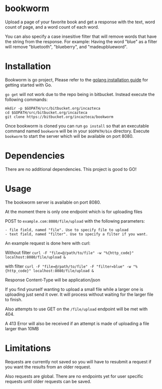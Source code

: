 # bookworm

Upload a page of your favorite book and get a response with the text, word
count of page, and a word count of each word.

You can also specify a case insesitive filter that will remove words that have
the string from the response. For example: Having the word "blue" as a filter
will remove "bluetooth", "blueberry", and "madeupblueword".

# Installation
Bookworm is go project, Please refer to the [golang installation guide](https://golang.org/doc/install)
for getting started with Go.

`go get` will not work due to the repo being in bitbucket. Instead execute the
following commands:

```
mkdir -p $GOPATH/src/bitbucket.org/incazteca
cd $GOPATH/src/bitbucket.org/incazteca
git clone https://bitbucket.org/incazteca/bookworm
```

Once bookworm is cloned you can run `go install` so that an executable command
named `bookworm` will be in your `$GOPATH/bin` directory. Execute `bookworm` to
start the server which will be available on port 8080.

# Dependencies

There are no additional dependencies. This project is good to GO!

# Usage

The bookworm server is available on port 8080.

At the moment there is only one endpoint which is for uploading files

POST to `example.com:8080/file/upload` with the following parameters:

    - file field, named "file". Use to specify file to upload
    - text field, named "filter". Use to specify a filter if you want.

An example request is done here with curl:

Without filter
`curl -F "file=@/path/to/file" -w "%{http_code}" localhost:8080/file/upload &`

with filter
`curl -F "file=@/path/to/file" -F "filter=blue" -w "%{http_code}" localhost:8080/file/upload &`

Response Content-Type will be application/json

If you find yourself wanting to upload a small file while a larger one is uploading
just send it over. It will process without waiting for the larger file to finish.

Also attempts to use GET on the `/file/upload` endpoint will be met with 404.

A 413 Error will also be received if an attempt is made of uploading a file larger
than 10MB

# Limitations

Requests are currently not saved so you will have to resubmit a request if you want
the results from an older request.

Also requests are global. There are no endpoints yet for user specific requests 
until older requests can be saved.
